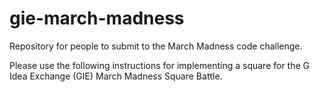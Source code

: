 # gie-march-madness
Repository for people to submit to the March Madness code challenge.

Please use the following instructions for implementing a square for the G Idea Exchange (GIE) March Madness Square Battle.
